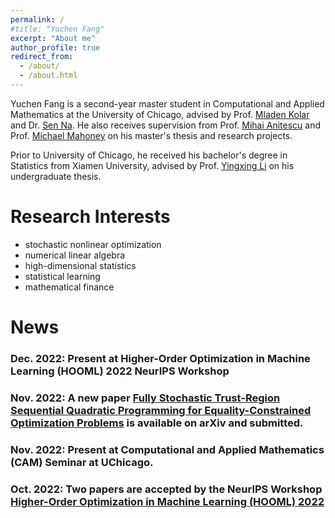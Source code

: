 ```yaml
---
permalink: /
#title: "Yuchen Fang"
excerpt: "About me"
author_profile: true
redirect_from: 
  - /about/
  - /about.html
---
```


Yuchen Fang is a second-year master student in Computational and Applied Mathematics at the University of Chicago, advised by Prof. [Mladen Kolar](https://www.chicagobooth.edu/faculty/directory/k/mladen-kolar) and Dr. [Sen Na](https://mkolar.coffeejunkies.org/authors/sen-na/). He also receives supervision from Prof. [Mihai Anitescu](https://stat.uchicago.edu/people/profile/mihai-anitescu/) and Prof. [Michael Mahoney](https://www.stat.berkeley.edu/~mmahoney/) on his master's thesis and research projects. 

Prior to University of Chicago, he received his bachelor's degree in Statistics from Xiamen University, advised by Prof. [Yingxing Li](https://wise.xmu.edu.cn/english/info/1062/1347.htm) on his undergraduate thesis.

Research Interests
===
* stochastic nonlinear optimization
* numerical linear algebra
* high-dimensional statistics
* statistical learning
* mathematical finance




News
===
### Dec. 2022: Present at Higher-Order Optimization in Machine Learning (HOOML) 2022 NeurIPS Workshop

### Nov. 2022: A new paper [Fully Stochastic Trust-Region Sequential Quadratic Programming for Equality-Constrained Optimization Problems](https://arxiv.org/abs/2211.15943) is available on arXiv and submitted.

### Nov. 2022: Present at Computational and Applied Mathematics (CAM) Seminar at UChicago.

### Oct. 2022: Two papers are accepted by the NeurIPS Workshop [Higher-Order Optimization in Machine Learning (HOOML) 2022](https://order-up-ml.github.io)
